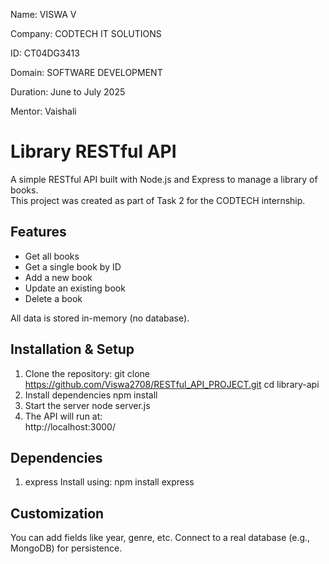 Name: VISWA V

Company: CODTECH IT SOLUTIONS

ID: CT04DG3413

Domain: SOFTWARE DEVELOPMENT

Duration: June to July 2025

Mentor: Vaishali

#  Library RESTful API
A simple RESTful API built with Node.js and Express to manage a library of books.  
This project was created as part of Task 2 for the CODTECH internship.



## Features
- Get all books
- Get a single book by ID
- Add a new book
- Update an existing book
- Delete a book

All data is stored in-memory (no database).


## Installation & Setup
1. Clone the repository:
   git clone https://github.com/Viswa2708/RESTful_API_PROJECT.git
   cd library-api
2. Install dependencies
   npm install
3. Start the server
   node server.js
4. The API will run at:  
 http://localhost:3000/

## Dependencies
1. express
   Install using: npm install express

## Customization
You can add fields like year, genre, etc.
Connect to a real database (e.g., MongoDB) for persistence.

   
